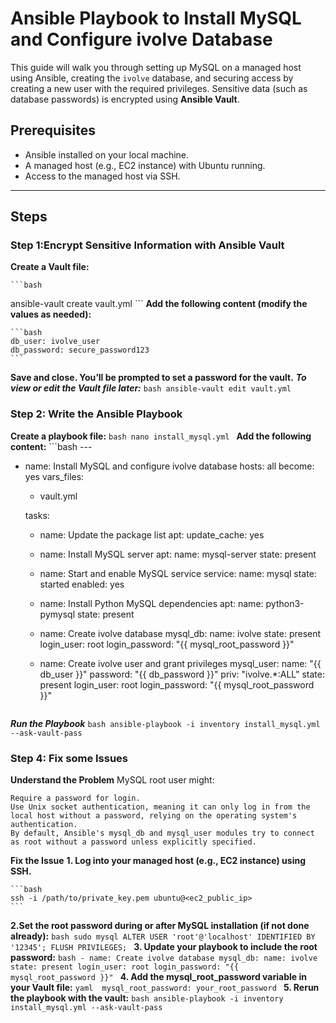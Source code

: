 # Ansible Playbook to Install MySQL and Configure ivolve Database

This guide will walk you through setting up MySQL on a managed host using Ansible, creating the `ivolve` database, and securing access by creating a new user with the required privileges. Sensitive data (such as database passwords) is encrypted using **Ansible Vault**.

## Prerequisites

- Ansible installed on your local machine.
- A managed host (e.g., EC2 instance) with Ubuntu running.
- Access to the managed host via SSH.

---

## Steps

### Step 1:Encrypt Sensitive Information with Ansible Vault
**Create a Vault file:**

    ```bash
   ansible-vault create vault.yml
    ```
**Add the following content (modify the values as needed):**

    ```bash
    db_user: ivolve_user
    db_password: secure_password123
    ```
**Save and close. You’ll be prompted to set a password for the vault.**
***To view or edit the Vault file later:***
    ```bash
   ansible-vault edit vault.yml
    ```
### Step 2:  Write the Ansible Playbook
**Create a playbook file:**
    ```bash
   nano install_mysql.yml
    ```
**Add the following content:**
    ```bash
    ---
- name: Install MySQL and configure ivolve database
  hosts: all
  become: yes
  vars_files:
    - vault.yml

  tasks:
    - name: Update the package list
      apt:
        update_cache: yes

    - name: Install MySQL server
      apt:
        name: mysql-server
        state: present

    - name: Start and enable MySQL service
      service:
        name: mysql
        state: started
        enabled: yes

    - name: Install Python MySQL dependencies
      apt:
        name: python3-pymysql
        state: present
    - name: Create ivolve database
      mysql_db:
        name: ivolve
        state: present
        login_user: root
        login_password: "{{ mysql_root_password }}"

    - name: Create ivolve user and grant privileges
      mysql_user:
        name: "{{ db_user }}"
        password: "{{ db_password }}"
        priv: "ivolve.*:ALL"
        state: present
        login_user: root
        login_password: "{{ mysql_root_password }}"


    ```
***Run the Playbook***
    ```bash
        ansible-playbook -i inventory install_mysql.yml --ask-vault-pass
    ```
    

  ### Step 4: Fix some Issues
  **Understand the Problem**
    MySQL root user might:
    
    Require a password for login.
    Use Unix socket authentication, meaning it can only log in from the local host without a password, relying on the operating system's authentication.
    By default, Ansible's mysql_db and mysql_user modules try to connect as root without a password unless explicitly specified.
    
**Fix the Issue**
 **1. Log into your managed host (e.g., EC2 instance) using SSH.**
  
    ```bash
    ssh -i /path/to/private_key.pem ubuntu@<ec2_public_ip>
    ```
  
**2.Set the root password during or after MySQL installation (if not done already):**
    ```bash
      sudo mysql
      ALTER USER 'root'@'localhost' IDENTIFIED BY '12345';
      FLUSH PRIVILEGES;
    ```
  **3. Update your playbook to include the root password:**
    ```bash
      - name: Create ivolve database
        mysql_db:
          name: ivolve
          state: present
          login_user: root
          login_password: "{{ mysql_root_password }}"
    ```
   **4. Add the mysql_root_password variable in your Vault file:**
      ```yaml 
      mysql_root_password: your_root_password
      ```
   **5. Rerun the playbook with the vault:**
      ```bash
       ansible-playbook -i inventory install_mysql.yml --ask-vault-pass
      ```
      
